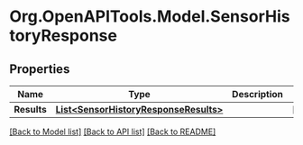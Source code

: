 # Org.OpenAPITools.Model.SensorHistoryResponse
## Properties

Name | Type | Description | Notes
------------ | ------------- | ------------- | -------------
**Results** | [**List&lt;SensorHistoryResponseResults&gt;**](SensorHistoryResponseResults.md) |  | [optional] 

[[Back to Model list]](../README.md#documentation-for-models) [[Back to API list]](../README.md#documentation-for-api-endpoints) [[Back to README]](../README.md)

